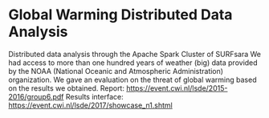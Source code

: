 # Global Warming Distributed Data Analysis

Distributed data analysis through the Apache Spark Cluster of SURFsara
We had access to more than one hundred years of weather (big) data provided by the NOAA (National Oceanic and Atmospheric Administration) organization. 
We gave an evaluation on the threat of global warming based on the results we obtained.
Report: https://event.cwi.nl/lsde/2015-2016/group6.pdf
Results interface: https://event.cwi.nl/lsde/2017/showcase_n1.shtml

